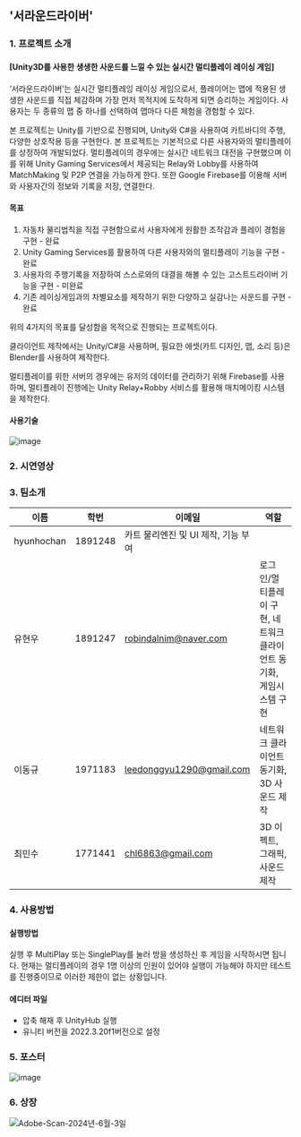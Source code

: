 ## '서라운드라이버'

### 1. 프로젝트 소개
#### [Unity3D를 사용한 생생한 사운드를 느낄 수 있는 실시간 멀티플레이 레이싱 게임]

‘서라운드라이버’는 실시간 멀티플레잉 레이싱 게임으로서, 플레이어는 맵에 적용된 생생한 사운드를 직접 체감하며 가장 먼저 목적지에 도착하게 되면 승리하는 게임이다. 사용자는 두 종류의 맵 중 하나를 선택하여 맵마다 다른 체험을 경험할 수 있다.

본 프로젝트는 Unity를 기반으로 진행되며, Unity와 C#을 사용하여 카트바디의 주행, 다양한 상호작용 등을 구현한다. 본 프로젝트는 기본적으로 다른 사용자와의 멀티플레이를 상정하여 개발되었다. 멀티플레이의 경우에는 실시간 네트워크 대전을 구현했으며 이를 위해 Unity Gaming Services에서 제공되는 Relay와 Lobby를 사용하여 MatchMaking 및 P2P 연결을 가능하게 한다.  또한 Google Firebase를 이용해 서버와 사용자간의 정보와 기록을 저장, 연결한다.

#### 목표
  1. 자동차 물리법칙을 직접 구현함으로서 사용자에게 원활한 조작감과 플레이 경험을 구현 - 완료
  2. Unity Gaming Services를 활용하여 다른 사용자와의 멀티플레이 기능을 구현 - 완료
  3. 사용자의 주행기록을 저장하여 스스로와의 대결을 해볼 수 있는 고스트드라이버 기능을 구현 - 미완료
  4. 기존 레이싱게임과의 차별요소를 제작하기 위한 다양하고 실감나는 사운드를 구현 - 완료

위의 4가지의 목표를 달성함을 목적으로 진행되는 프로젝트이다.

클라이언트 제작에서는 Unity/C#을 사용하며, 필요한 에셋(카트 디자인, 맵, 소리 등)은 Blender를 사용하여 제작한다.

멀티플레이를 위한 서버의 경우에는 유저의 데이터를 관리하기 위해 Firebase를 사용하며, 멀티플레이 진행에는 Unity Relay+Robby 서비스를 활용해 매치메이킹 시스템을 제작한다.


#### 사용기술
![image](https://github.com/hyunhochan/seniorkart/assets/162757631/7c946b82-15d8-4b14-a91e-1d7e4a86a15e)


### 2. 시연영상

### 3. 팀소개
|이름|학번|이메일|역할|
|------|---|---|---|
|hyunhochan|1891248|카트 물리엔진 및 UI 제작, 기능 부여|
|유현우|1891247|robindalnim@naver.com|로그인/멀티플레이 구현, 네트워크 클라이언트 동기화, 게임시스템 구현|
|이동규|1971183|leedonggyu1290@gmail.com|네트워크 클라이언트 동기화, 3D 사운드 제작|
|최민수|1771441|chl6863@gmail.com|3D 이펙트, 그래픽, 사운드 제작|

### 4. 사용방법
#### 실행방법
실행 후 MultiPlay 또는 SinglePlay를 눌러 방을 생성하신 후 게임을 시작하시면 됩니다. 현재는 멀티플레이의 경우 1명 이상의 인원이 있어야 실행이 가능해야 하지만 테스트를 진행중이므로 이러한 제한이 없는 상황입니다.

#### 에디터 파일

 - 압축 해재 후 UnityHub 실행
 - 유니티 버전을 2022.3.20f1버전으로 설정

### 5. 포스터
![image](https://github.com/hyunhochan/seniorkart/assets/162757631/ab0ae006-bb57-4c94-90d3-48b3a7005092)

### 6. 상장
![Adobe-Scan-2024년-6월-3일](https://github.com/hyunhochan/seniorkart/assets/39771617/af8cb5fd-8e97-48fb-b5f9-9fffa11d71d2)



